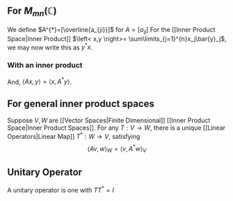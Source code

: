 ## For $M_{mn}(\mathbb{C})$
We define $A^{*}=[\overline{a_{ji}}]$ for $A=[a_{ij}]$
For the [[Inner Product Space|Inner Product]] $\left< x,y \right>= \sum\limits_{j=1}^{n}x_j\bar{y}_j$, we may now write this as $y^{*}x$.
### With an inner product
And, $\left< Ax,y \right>=\left< x,A^{*}y \right>$.
## For general inner product spaces
Suppose $V,W$ are [[Vector Spaces|Finite Dimensional]] [[Inner Product Space|Inner Product Spaces]]. For any $T:V\to W$, there is a unique [[Linear Operators|Linear Map]] $T^{*}:W\to V$, satisfying 
$$ \left< Av,w \right> _W=\left< v,A^{*}w \right> _V $$
## Unitary Operator
A unitary operator is one with $TT^{*}=I$